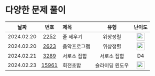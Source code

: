 # 다양한 문제 풀이

|    날짜    |                      번호                       | 제목                              |       유형       |                                       난이도                                       |
| :--------: | :---------------------------------------------: | :-------------------------------- | :--------------: | :--------------------------------------------------------------------------------: |
| 2024.02.20 | [2252](https://www.acmicpc.net/problem/2252)    | 줄 세우기			                   |      위상정렬       | <img height="25px" width="25px" src="https://static.solved.ac/tier_small/13.svg"/>  |
| 2024.02.20 | [2623](https://www.acmicpc.net/problem/2623)    | 음악프로그램        			   	   |      위상정렬       | <img height="25px" width="25px" src="https://static.solved.ac/tier_small/11.svg"/>  |
| 2024.02.21 | [3289](https://swexpertacademy.com/main/code/problem/problemDetail.do?contestProbId=AWBJKA6qr2oDFAWr)  | 서로소 집합		       			   |       서로소 집합        | D4  |
| 2024.02.23 | [15961](https://www.acmicpc.net/problem/15961)  | 회전초밥	        			   	   |     슬라이딩 윈도우    | <img height="25px" width="25px" src="https://static.solved.ac/tier_small/12.svg"/>  |

